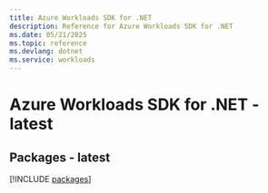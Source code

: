 ```yaml
---
title: Azure Workloads SDK for .NET
description: Reference for Azure Workloads SDK for .NET
ms.date: 05/21/2025
ms.topic: reference
ms.devlang: dotnet
ms.service: workloads
---
```

# Azure Workloads SDK for .NET - latest
## Packages - latest
[!INCLUDE [packages](workloads-index.md)]